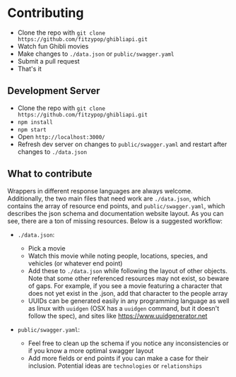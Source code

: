 # Contributing
- Clone the repo with `git clone https://github.com/fitzypop/ghibliapi.git`
- Watch fun Ghibli movies
- Make changes to `./data.json` or `public/swagger.yaml`
- Submit a pull request
- That's it

## Development Server
- Clone the repo with `git clone https://github.com/fitzypop/ghibliapi.git`
- `npm install`
- `npm start`
- Open `http://localhost:3000/`
- Refresh dev server on changes to `public/swagger.yaml` and restart after changes to `./data.json`

## What to contribute
Wrappers in different response languages are always welcome. Additionally, the two main files that need work are `./data.json`, which contains the array of resource end points, and `public/swagger.yaml`, which describes the json schema and documentation website layout. As you can see, there are a ton of missing resources. Below is a suggested workflow:

- `./data.json`: 
    - Pick a movie
    - Watch this movie while noting people, locations, species, and vehicles (or whatever end point)
    - Add these to `./data.json` while following the layout of other objects. Note that some other referenced resources may not exist, so beware of gaps. For example, if you see a movie featuring a character that does not yet exist in the .json, add that character to the people array
    - UUIDs can be generated easily in any programming language as well as linux with `uuidgen` (OSX has a `uuidgen` command, but it doesn't follow the spec), and sites like https://www.uuidgenerator.net

- `public/swagger.yaml`:
    - Feel free to clean up the schema if you notice any inconsistencies or if you know a more optimal swagger layout
    - Add more fields or end points if you can make a case for their inclusion. Potential ideas are `technologies` or `relationships`

